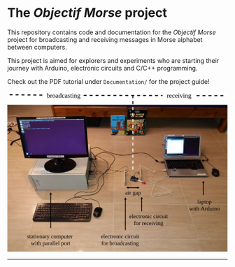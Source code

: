 # The *Objectif Morse* project

This repository contains code and documentation for the *Objectif Morse* project for broadcasting and receiving messages in Morse alphabet between computers.

This project is aimed for explorers and experiments who are starting their journey with Arduino, electronic circuits and C/C++ programming.

Check out the PDF tutorial under `Documentation/` for the project guide!

![Screenshot](Documentation/DWGs/full_setup.jpg)

---------------------------------------------------------------------
